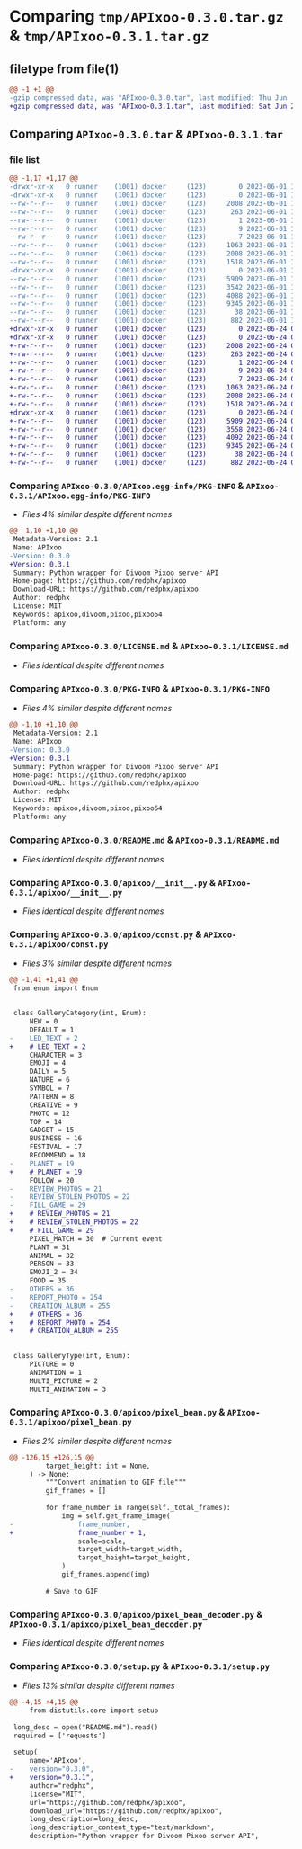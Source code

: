 # Comparing `tmp/APIxoo-0.3.0.tar.gz` & `tmp/APIxoo-0.3.1.tar.gz`

## filetype from file(1)

```diff
@@ -1 +1 @@
-gzip compressed data, was "APIxoo-0.3.0.tar", last modified: Thu Jun  1 11:30:59 2023, max compression
+gzip compressed data, was "APIxoo-0.3.1.tar", last modified: Sat Jun 24 02:48:22 2023, max compression
```

## Comparing `APIxoo-0.3.0.tar` & `APIxoo-0.3.1.tar`

### file list

```diff
@@ -1,17 +1,17 @@
-drwxr-xr-x   0 runner    (1001) docker     (123)        0 2023-06-01 11:30:59.852181 APIxoo-0.3.0/
-drwxr-xr-x   0 runner    (1001) docker     (123)        0 2023-06-01 11:30:59.848181 APIxoo-0.3.0/APIxoo.egg-info/
--rw-r--r--   0 runner    (1001) docker     (123)     2008 2023-06-01 11:30:59.000000 APIxoo-0.3.0/APIxoo.egg-info/PKG-INFO
--rw-r--r--   0 runner    (1001) docker     (123)      263 2023-06-01 11:30:59.000000 APIxoo-0.3.0/APIxoo.egg-info/SOURCES.txt
--rw-r--r--   0 runner    (1001) docker     (123)        1 2023-06-01 11:30:59.000000 APIxoo-0.3.0/APIxoo.egg-info/dependency_links.txt
--rw-r--r--   0 runner    (1001) docker     (123)        9 2023-06-01 11:30:59.000000 APIxoo-0.3.0/APIxoo.egg-info/requires.txt
--rw-r--r--   0 runner    (1001) docker     (123)        7 2023-06-01 11:30:59.000000 APIxoo-0.3.0/APIxoo.egg-info/top_level.txt
--rw-r--r--   0 runner    (1001) docker     (123)     1063 2023-06-01 11:30:48.000000 APIxoo-0.3.0/LICENSE.md
--rw-r--r--   0 runner    (1001) docker     (123)     2008 2023-06-01 11:30:59.852181 APIxoo-0.3.0/PKG-INFO
--rw-r--r--   0 runner    (1001) docker     (123)     1518 2023-06-01 11:30:48.000000 APIxoo-0.3.0/README.md
-drwxr-xr-x   0 runner    (1001) docker     (123)        0 2023-06-01 11:30:59.852181 APIxoo-0.3.0/apixoo/
--rw-r--r--   0 runner    (1001) docker     (123)     5909 2023-06-01 11:30:48.000000 APIxoo-0.3.0/apixoo/__init__.py
--rw-r--r--   0 runner    (1001) docker     (123)     3542 2023-06-01 11:30:48.000000 APIxoo-0.3.0/apixoo/const.py
--rw-r--r--   0 runner    (1001) docker     (123)     4088 2023-06-01 11:30:48.000000 APIxoo-0.3.0/apixoo/pixel_bean.py
--rw-r--r--   0 runner    (1001) docker     (123)     9345 2023-06-01 11:30:48.000000 APIxoo-0.3.0/apixoo/pixel_bean_decoder.py
--rw-r--r--   0 runner    (1001) docker     (123)       38 2023-06-01 11:30:59.852181 APIxoo-0.3.0/setup.cfg
--rw-r--r--   0 runner    (1001) docker     (123)      882 2023-06-01 11:30:48.000000 APIxoo-0.3.0/setup.py
+drwxr-xr-x   0 runner    (1001) docker     (123)        0 2023-06-24 02:48:22.802231 APIxoo-0.3.1/
+drwxr-xr-x   0 runner    (1001) docker     (123)        0 2023-06-24 02:48:22.802231 APIxoo-0.3.1/APIxoo.egg-info/
+-rw-r--r--   0 runner    (1001) docker     (123)     2008 2023-06-24 02:48:22.000000 APIxoo-0.3.1/APIxoo.egg-info/PKG-INFO
+-rw-r--r--   0 runner    (1001) docker     (123)      263 2023-06-24 02:48:22.000000 APIxoo-0.3.1/APIxoo.egg-info/SOURCES.txt
+-rw-r--r--   0 runner    (1001) docker     (123)        1 2023-06-24 02:48:22.000000 APIxoo-0.3.1/APIxoo.egg-info/dependency_links.txt
+-rw-r--r--   0 runner    (1001) docker     (123)        9 2023-06-24 02:48:22.000000 APIxoo-0.3.1/APIxoo.egg-info/requires.txt
+-rw-r--r--   0 runner    (1001) docker     (123)        7 2023-06-24 02:48:22.000000 APIxoo-0.3.1/APIxoo.egg-info/top_level.txt
+-rw-r--r--   0 runner    (1001) docker     (123)     1063 2023-06-24 02:48:11.000000 APIxoo-0.3.1/LICENSE.md
+-rw-r--r--   0 runner    (1001) docker     (123)     2008 2023-06-24 02:48:22.802231 APIxoo-0.3.1/PKG-INFO
+-rw-r--r--   0 runner    (1001) docker     (123)     1518 2023-06-24 02:48:11.000000 APIxoo-0.3.1/README.md
+drwxr-xr-x   0 runner    (1001) docker     (123)        0 2023-06-24 02:48:22.802231 APIxoo-0.3.1/apixoo/
+-rw-r--r--   0 runner    (1001) docker     (123)     5909 2023-06-24 02:48:11.000000 APIxoo-0.3.1/apixoo/__init__.py
+-rw-r--r--   0 runner    (1001) docker     (123)     3558 2023-06-24 02:48:11.000000 APIxoo-0.3.1/apixoo/const.py
+-rw-r--r--   0 runner    (1001) docker     (123)     4092 2023-06-24 02:48:11.000000 APIxoo-0.3.1/apixoo/pixel_bean.py
+-rw-r--r--   0 runner    (1001) docker     (123)     9345 2023-06-24 02:48:11.000000 APIxoo-0.3.1/apixoo/pixel_bean_decoder.py
+-rw-r--r--   0 runner    (1001) docker     (123)       38 2023-06-24 02:48:22.802231 APIxoo-0.3.1/setup.cfg
+-rw-r--r--   0 runner    (1001) docker     (123)      882 2023-06-24 02:48:11.000000 APIxoo-0.3.1/setup.py
```

### Comparing `APIxoo-0.3.0/APIxoo.egg-info/PKG-INFO` & `APIxoo-0.3.1/APIxoo.egg-info/PKG-INFO`

 * *Files 4% similar despite different names*

```diff
@@ -1,10 +1,10 @@
 Metadata-Version: 2.1
 Name: APIxoo
-Version: 0.3.0
+Version: 0.3.1
 Summary: Python wrapper for Divoom Pixoo server API
 Home-page: https://github.com/redphx/apixoo
 Download-URL: https://github.com/redphx/apixoo
 Author: redphx
 License: MIT
 Keywords: apixoo,divoom,pixoo,pixoo64
 Platform: any
```

### Comparing `APIxoo-0.3.0/LICENSE.md` & `APIxoo-0.3.1/LICENSE.md`

 * *Files identical despite different names*

### Comparing `APIxoo-0.3.0/PKG-INFO` & `APIxoo-0.3.1/PKG-INFO`

 * *Files 4% similar despite different names*

```diff
@@ -1,10 +1,10 @@
 Metadata-Version: 2.1
 Name: APIxoo
-Version: 0.3.0
+Version: 0.3.1
 Summary: Python wrapper for Divoom Pixoo server API
 Home-page: https://github.com/redphx/apixoo
 Download-URL: https://github.com/redphx/apixoo
 Author: redphx
 License: MIT
 Keywords: apixoo,divoom,pixoo,pixoo64
 Platform: any
```

### Comparing `APIxoo-0.3.0/README.md` & `APIxoo-0.3.1/README.md`

 * *Files identical despite different names*

### Comparing `APIxoo-0.3.0/apixoo/__init__.py` & `APIxoo-0.3.1/apixoo/__init__.py`

 * *Files identical despite different names*

### Comparing `APIxoo-0.3.0/apixoo/const.py` & `APIxoo-0.3.1/apixoo/const.py`

 * *Files 3% similar despite different names*

```diff
@@ -1,41 +1,41 @@
 from enum import Enum
 
 
 class GalleryCategory(int, Enum):
     NEW = 0
     DEFAULT = 1
-    LED_TEXT = 2
+    # LED_TEXT = 2
     CHARACTER = 3
     EMOJI = 4
     DAILY = 5
     NATURE = 6
     SYMBOL = 7
     PATTERN = 8
     CREATIVE = 9
     PHOTO = 12
     TOP = 14
     GADGET = 15
     BUSINESS = 16
     FESTIVAL = 17
     RECOMMEND = 18
-    PLANET = 19
+    # PLANET = 19
     FOLLOW = 20
-    REVIEW_PHOTOS = 21
-    REVIEW_STOLEN_PHOTOS = 22
-    FILL_GAME = 29
+    # REVIEW_PHOTOS = 21
+    # REVIEW_STOLEN_PHOTOS = 22
+    # FILL_GAME = 29
     PIXEL_MATCH = 30  # Current event
     PLANT = 31
     ANIMAL = 32
     PERSON = 33
     EMOJI_2 = 34
     FOOD = 35
-    OTHERS = 36
-    REPORT_PHOTO = 254
-    CREATION_ALBUM = 255
+    # OTHERS = 36
+    # REPORT_PHOTO = 254
+    # CREATION_ALBUM = 255
 
 
 class GalleryType(int, Enum):
     PICTURE = 0
     ANIMATION = 1
     MULTI_PICTURE = 2
     MULTI_ANIMATION = 3
```

### Comparing `APIxoo-0.3.0/apixoo/pixel_bean.py` & `APIxoo-0.3.1/apixoo/pixel_bean.py`

 * *Files 2% similar despite different names*

```diff
@@ -126,15 +126,15 @@
         target_height: int = None,
     ) -> None:
         """Convert animation to GIF file"""
         gif_frames = []
 
         for frame_number in range(self._total_frames):
             img = self.get_frame_image(
-                frame_number,
+                frame_number + 1,
                 scale=scale,
                 target_width=target_width,
                 target_height=target_height,
             )
             gif_frames.append(img)
 
         # Save to GIF
```

### Comparing `APIxoo-0.3.0/apixoo/pixel_bean_decoder.py` & `APIxoo-0.3.1/apixoo/pixel_bean_decoder.py`

 * *Files identical despite different names*

### Comparing `APIxoo-0.3.0/setup.py` & `APIxoo-0.3.1/setup.py`

 * *Files 13% similar despite different names*

```diff
@@ -4,15 +4,15 @@
     from distutils.core import setup
 
 long_desc = open("README.md").read()
 required = ['requests']
 
 setup(
     name='APIxoo',
-    version="0.3.0",
+    version="0.3.1",
     author="redphx",
     license="MIT",
     url="https://github.com/redphx/apixoo",
     download_url="https://github.com/redphx/apixoo",
     long_description=long_desc,
     long_description_content_type="text/markdown",
     description="Python wrapper for Divoom Pixoo server API",
```

